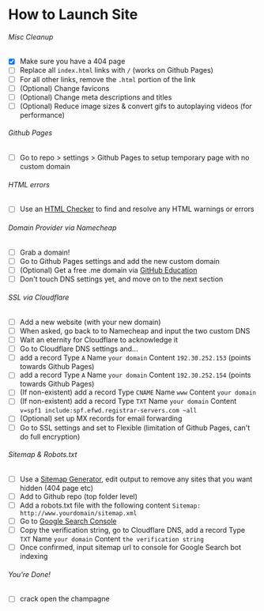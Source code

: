 # How to Launch Site

###### Misc Cleanup
- [X] Make sure you have a 404 page
- [ ] Replace all `index.html` links with `/` (works on Github Pages)
- [ ] For all other links, remove the `.html` portion of the link
- [ ] \(Optional) Change favicons
- [ ] \(Optional) Change meta descriptions and titles
- [ ] \(Optional) Reduce image sizes & convert gifs to autoplaying videos (for performance)

###### Github Pages
- [ ] Go to repo > settings > Github Pages to setup temporary page with no custom domain

###### HTML errors
- [ ] Use an [HTML Checker](https://validator.w3.org/nu/) to find and resolve any HTML warnings or errors

###### Domain Provider via Namecheap
- [ ] Grab a domain!
- [ ] Go to Github Pages settings and add the new custom domain
- [ ] \(Optional) Get a free .me domain via [GitHub Education](https://education.github.com/)
- [ ] Don't touch DNS settings yet, and move on to the next section

###### SSL via Cloudflare
- [ ] Add a new website (with your new domain)
- [ ] When asked, go back to to Namecheap and input the two custom DNS
- [ ] Wait an eternity for Cloudflare to acknowledge it
- [ ] Go to Cloudflare DNS settings and...
- [ ] add a record Type `A` Name `your domain` Content `192.30.252.153` (points towards Github Pages)
- [ ] add a record Type `A` Name `your domain` Content `192.30.252.154` (points towards Github Pages)
- [ ] \(If non-existent) add a record Type `CNAME` Name `www` Content `your domain`
- [ ] \(If non-existent) add a record Type `TXT` Name `your domain` Content `v=spf1 include:spf.efwd.registrar-servers.com ~all`
- [ ] \(Optional) set up MX records for email forwarding
- [ ] Go to SSL settings and set to Flexible (limitation of Github Pages, can't do full encryption)

###### Sitemap & Robots.txt
- [ ] Use a [Sitemap Generator](https://www.xml-sitemaps.com/), edit output to remove any sites that you want hidden (404 page etc)
- [ ] Add to Github repo (top folder level)
- [ ] Add a robots.txt file with the following content `Sitemap: http://www.yourdomain/sitemap.xml`
- [ ] Go to [Google Search Console](https://search.google.com/u/0/search-console/welcome?hl=en&utm_source=wmx&utm_medium=deprecation-pane&utm_content=dashboard)
- [ ] Copy the verification string, go to Cloudflare DNS, add a record Type `TXT` Name `your domain` Content `the verification string`
- [ ] Once confirmed, input sitemap url to console for Google Search bot indexing

###### You're Done!
- [ ] crack open the champagne
